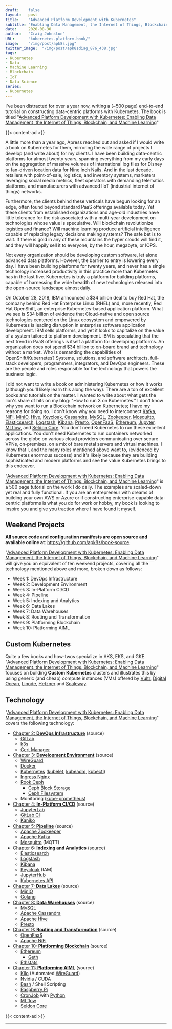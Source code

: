 ```yaml
---
draft:    false
layout:   post
title:    "Advanced Platform Development with Kubernetes"
subtitle: "Enabling Data Management, the Internet of Things, Blockchain, and Machine Learning"
date:     2020-08-30
author:   "Craig Johnston"
URL:      "kubernetes-platform-book/"
image:    "/img/post/apk8s.jpg"
twitter_image:  "/img/post/apk8sdiag_876_438.jpg"
tags:
- Kubernetes
- Data
- Machine Learning
- Blockchain
- IoT
- Data Science
series:
- Kubernetes
---
```


I've been distracted for over a year now, writing a (~500 page) end-to-end tutorial on constructing data-centric platforms with Kubernetes. The book is titled "[Advanced Platform Development with Kubernetes: Enabling Data Management, the Internet of Things, Blockchain, and Machine Learning]"

{{< content-ad >}}

A little more than a year ago, Apress reached out and asked if I would write a book on Kubernetes for them, mirroring the wide range of projects I develop (and write about) for my clients. I have been building data-centric platforms for almost twenty years, spanning everything from my early days on the aggregation of massive volumes of international log files for Disney to fan-driven location data for Nine Inch Nails. And in the last decade, retailers with point-of-sale, logistics, and inventory systems, marketers leveraging social media metrics, fleet operators with demanding telematics platforms, and manufacturers with advanced IIoT (industrial internet of things) networks.

Furthermore, the clients behind these verticals have begun looking for an edge, often found beyond standard PaaS offerings available today. Yet these clients from established organizations and age-old industries have little tolerance for the risk associated with a multi-year development on technologies whose value is speculative. Will blockchain revolutionize logistics and finance? Will machine learning produce artificial intelligence capable of replacing legacy decisions making systems? The safe bet is to wait. If there is gold in any of these mountains the hyper clouds will find it, and they will happily sell it to everyone, by the hour, megabyte, or IOPS.

Not every organization should be developing custom software, let alone advanced data platforms. However, the barrier to entry is lowering every day. I have been building platforms for twenty years, and never has a single technology increased productivity in this practice more than Kubernetes has in the last five. Kubernetes is truly a platform for building platforms, capable of harnessing the wide breadth of new technologies released into the open-source landscape almost daily.

On October 28, 2018, IBM announced a $34 billion deal to buy Red Hat, the company behind Red Hat Enterprise Linux (RHEL) and, more recently, Red Hat OpenShift, an enterprise Kubernetes-based application platform. What we see is $34 billion of evidence that Cloud-native and open source technologies centered on the Linux ecosystem and empowered by Kubernetes is leading disruption in enterprise software application development. IBM sells platforms, and yet it looks to capitalize on the value of a system tailored to platform development. IBM is speculating that the next trend in PaaS offerings is itself a platform for developing platforms. An organization does not spend $34 billion to on-board brand and technology without a market. Who is demanding the capabilities of OpenShift/Kubernetes? Systems, solutions, and software architects, full-stack developers, programmers, integrators, and DevOps engineers. These are the people and roles responsible for the technology that powers the business logic.

I did not want to write a book on administering Kubernetes or how it works (although you'll likely learn this along the way). There are a ton of excellent books and tutorials on the matter. I wanted to write about what gets the lion's share of hits on my blog: "How to run X on Kubernetes." I don't know why you want to run a Blockchain network on Kubernetes; I have my reasons for doing so. I don't know why you need to interconnect [Kafka], [NiFi], [MinIO], [Hive], [Keycloak], [Cassandra], [MySQL], [Zookeeper], [Mosquitto], [Elasticsearch], [Logstash], [Kibana], [Presto], [OpenFaaS], [Ethereum], [Jupyter], [MLflow], and [Seldon Core]. You don't need Kubernetes to run these excellent applications. You don't need Kubernetes to run containers networked across the globe on various cloud providers communicating over secure VPNs, on-premises, on a mix of bare metal servers and virtual machines. I know that I, and the many roles mentioned above want to, (evidenced by Kubernetes enormous success) and it's likely because they are building sophisticated and modern platforms and see the value Kubernetes brings to this endeavor.

"[Advanced Platform Development with Kubernetes: Enabling Data Management, the Internet of Things, Blockchain, and Machine Learning]" is a 500 page tutorial on the work I do daily. The examples are scaled-down yet real and fully functional. If you are an entrepreneur with dreams of building your own AWS or Azure or if constructing enterprise-capable data-centric platforms is what you do for work or hobby, my book is looking to inspire you and give you traction where I have found it myself.

## Weekend Projects

**All source code and configuration manifests are open source and available online at**: https://github.com/apk8s/book-source

"[Advanced Platform Development with Kubernetes: Enabling Data Management, the Internet of Things, Blockchain, and Machine Learning]" will give you an equivalent of ten weekend projects, covering all the technology mentioned above and more, broken down as follows:
 
- Week 1: DevOps Infrastructure
- Week 2: Development Environment
- Week 3: In-Platform CI/CD
- Week 4: Pipeline
- Week 5: Indexing and Analytics
- Week 6: Data Lakes
- Week 7: Data Warehouses
- Week 8: Routing and Transformation
- Week 9: Platforming Blockchain
- Week 10: Platforming AIML

## Custom Kubernetes

Quite a few books and how-twos specialize in AKS, EKS, and GKE.  "[Advanced Platform Development with Kubernetes: Enabling Data Management, the Internet of Things, Blockchain, and Machine Learning]" focuses on building **Custom Kubernetes** clusters and illustrates this by using generic (and cheap) compute instances (VMs) offered by [Vultr], [Digital Ocean], [Linode], [Hetzner] and [Scaleway].

## Technology

"[Advanced Platform Development with Kubernetes: Enabling Data Management, the Internet of Things, Blockchain, and Machine Learning]" covers the following technology:

- [Chapter 2: **DevOps Infrastructure**] (source)
  - [GitLab]
  - [k3s]
  - [Cert Manager]
- [Chapter 3: **Development Environment**] (source)
  - [WireGuard]
  - [Docker]
  - [Kubernetes] ([kubelet], [kubeadm], [kubectl])
  - [Ingress Nginx]
  - [Rook Ceph]
    - [Ceph Block Storage]
    - [Ceph Filesystem]
  - Monitoring ([kube-prometheus])
- [Chapter 4: **In-Platform CI/CD**] (source)
  - [JupyterLab]
  - [GitLab CI]
  - [Kaniko]
- [Chapter 5: **Pipeline**] (source)
  - [Apache Zookeeper]
  - [Apache Kafka]
  - [Mosquitto] (MQTT)
- [Chapter 6: **Indexing and Analytics**] (source)
  - [Elasticsearch]
  - [Logstash]
  - [Kibana]
  - [Keycloak] (IAM)
  - [JupyterHub]
  - [Kubernetes API]
- [Chapter 7: **Data Lakes**] (source)
  - [MinIO]
  - [Golang]
- [Chapter 8: **Data Warehouses**] (source)
  - [MySQL]
  - [Apache Cassandra]
  - [Apache Hive]
  - [Presto]
- [Chapter 9: **Routing and Transformation**] (source)
  - [OpenFaaS]
  - [Apache NiFi]
- [Chapter 10: **Platforming Blockchain**] (source)
  - [Ethereum]
    - [Geth]
  - [Ethstats]
- [Chapter 11: **Platforming AIML**] (source)
  - [Kilo] (Automated [WireGuard])
  - [Nvidia] / [CUDA]
  - [Bash] / Shell Scripting
  - [Raspberry Pi]
  - [CronJob] with [Python]
  - [MLflow]
  - [Seldon Core]

{{< content-ad >}}

---

[Chapter 2: **DevOps Infrastructure**]: https://github.com/apk8s/book-source/tree/master/chapter-02
[Chapter 3: **Development Environment**]: https://github.com/apk8s/book-source/tree/master/chapter-03
[Chapter 4: **In-Platform CI/CD**]: https://github.com/apk8s/book-source/tree/master/chapter-04
[Chapter 5: **Pipeline**]: https://github.com/apk8s/book-source/tree/master/chapter-05
[Chapter 6: **Indexing and Analytics**]: https://github.com/apk8s/book-source/tree/master/chapter-06
[Chapter 7: **Data Lakes**]: https://github.com/apk8s/book-source/tree/master/chapter-07
[Chapter 8: **Data Warehouses**]: https://github.com/apk8s/book-source/tree/master/chapter-08
[Chapter 9: **Routing and Transformation**]: https://github.com/apk8s/book-source/tree/master/chapter-09
[Chapter 10: **Platforming Blockchain**]: https://github.com/apk8s/book-source/tree/master/chapter-10
[Chapter 11: **Platforming AIML**]: https://github.com/apk8s/book-source/tree/master/chapter-11

[Advanced Platform Development with Kubernetes: Enabling Data Management, the Internet of Things, Blockchain, and Machine Learning]: https://amzn.to/3hAZUvx
[Kafka]: https://kafka.apache.org/
[Apache Kafka]: https://kafka.apache.org/
[Apache NiFi]: https://nifi.apache.org/
[NiFi]: https://nifi.apache.org/
[MinIO]: https://min.io/
[Apache Hive]: https://hive.apache.org/
[Hive]: https://hive.apache.org/
[Keycloak]: https://www.keycloak.org/
[Cassandra]: https://cassandra.apache.org/
[Apache Cassandra]: https://cassandra.apache.org/
[MySQL]: https://www.mysql.com/
[Zookeeper]: https://zookeeper.apache.org/
[Apache Zookeeper]: https://zookeeper.apache.org/
[Mosquitto]: https://mosquitto.org/
[Elasticsearch]: https://www.elastic.co/elasticsearch/
[Logstash]: https://www.elastic.co/logstash
[Kibana]: https://www.elastic.co/kibana
[Presto]: https://prestodb.io/
[OpenFaaS]: https://www.openfaas.com/
[Ethereum]: https://ethereum.org/en/
[MLflow]: https://mlflow.org/
[Seldon Core]: https://www.seldon.io/tech/products/core/
[Jupyter]: https://jupyter.org/
[Vultr]: https://www.vultr.com/?ref=7418713
[Digital Ocean]: https://m.do.co/c/97b733e7eba4
[Linode]: https://www.linode.com/?r=848a6b0b21dc8edd33124f05ec8f99207ccddfde
[Hetzner]: https://hetzner.cloud/?ref=MKrfJcJkRliR
[Scaleway]: https://www.scaleway.com/en/
[GitLab]: https://about.gitlab.com/
[k3s]: https://k3s.io/
[Cert Manager]: https://cert-manager.io/
[WireGuard]: https://www.wireguard.com/
[Docker]: https://www.docker.com/
[Kubernetes]: https://kubernetes.io/
[kubelet]: https://kubernetes.io/docs/reference/command-line-tools-reference/kubelet/
[kubeadm]: https://kubernetes.io/docs/setup/production-environment/tools/kubeadm/create-cluster-kubeadm/
[kubectl]: https://kubernetes.io/docs/reference/kubectl/overview/
[Ingress Nginx]: https://github.com/kubernetes/ingress-nginx
[Rook Ceph]: https://rook.io/docs/rook/v1.4/ceph-storage.html
[Ceph Block Storage]: https://rook.io/docs/rook/v1.4/ceph-block.html
[Ceph Filesystem]: https://rook.io/docs/rook/v1.4/ceph-filesystem.html
[kube-prometheus]: https://github.com/prometheus-operator/kube-prometheus
[JupyterLab]: https://github.com/jupyterlab/jupyterlab
[GitLab CI]: https://docs.gitlab.com/ce/ci/
[Kaniko]: https://github.com/GoogleContainerTools/kaniko
[JupyterHub]: https://jupyter.org/hub
[Kubernetes API]: https://kubernetes.io/docs/concepts/overview/kubernetes-api/
[Geth]: https://geth.ethereum.org/
[Ethstats]: https://github.com/cubedro/eth-netstats
[Kilo]: https://github.com/squat/kilo
[Nvidia]: https://www.nvidia.com/en-us/
[CUDA]: https://developer.nvidia.com/cuda-zone
[Bash]: https://www.gnu.org/software/bash/
[Raspberry Pi]: https://www.raspberrypi.org/
[CronJob]: https://kubernetes.io/docs/concepts/workloads/controllers/cron-jobs/
[Python]: https://www.python.org/
[Golang]: https://golang.org/